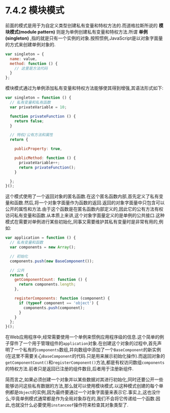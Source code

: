 # 7.4.2 模块模式

前面的模式是用于为自定义类型创建私有变量和特权方法的.而道格拉斯所说的 **模块模式(module pattern)** 则是为单例创建私有变量和特权方法.所谓 **单例(singleton)** ,指的就是只有一个实例的对象.按照惯例,JavaScript是以对象字面量的方式来创建单例对象的.

``` js .line-numbers
var singleton = {
  name: value,
  method: function () {
    // 这里是方法代码
  }
};
```

模块模式通过为单例添加私有变量和特权方法能够使其得到增强,其语法形式如下:

``` js .line-numbers
var singleton = function () {
  // 私有变量和私有函数
  var privateVariable = 10;

  function privateFunction () {
    return false;
  }

  // 特权/公有方法和属性
  return {

    publicProperty: true,

    publicMethod: function () {
      privateVariable++;
      return privateFunction();
    }

  };
}();
```

这个模式使用了一个返回对象的匿名函数.在这个匿名函数内部,首先定义了私有变量和函数.然后,将一个对象字面量作为函数的返回.返回的对象字面量中只包含可以公开的属性和方法.由于这个函数是在匿名函数内部定义的,因此它的公有方法有权访问私有变量和函数.从本质上来讲,这个对象字面量定义的是单例的公共接口.这种模式在需要对单例进行某些初始化,同事又需要维护其私有变量时是非常有用的,例如:

``` js .line-numbers
var application = function () {
  // 私有变量和函数
  var components = new Array();

  // 初始化
  components.push(new BaseComponent());

  // 公共
  return {
    getComponentCount: function () {
      return components.length;
    },

    registerComponents: function (component) {
      if (typeof component == 'object') {
        components.push(component);
      }
    }
  };
}();
```

在Web应用程序中,经常需要使用一个单例来惯例应用程序级的信息.这个简单的例子穿件了一个用于管理组件的`application`对象.在创建这个对象的过程中,首先声明了一个私有的`components`数组,并向数组中添加了一个`BaseComponent`的新实例(在这里不需要关心`BaseComponent`的代码.只是用来展示初始化操作).而返回对象的`getComponentCount()`和`registerComponent()`方法,都是有权访问数组`components`的特权方法.前者只是返回已注册的组件数目,后者用于注册新组件.

简而言之,如果必须创建一个对象并以某些数据对其进行初始化,同时还要公开一些能够访问这些私有数据的方法,那么就可以使用模块模式.以这种模式创建的每个单例都是`Object`的实例,因为最终要通过一个对象字面量来表示它.事实上,这也没什么;毕竟单例模式通常都是作为全局对象存在的,我们不会将它传递给一个函数.因此,也就没什么必要使用`instanceof`操作符来检查其对象类型了.

